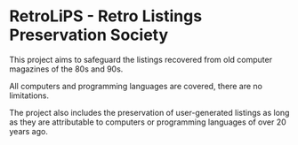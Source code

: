 # RetroLiPS - Retro Listings Preservation Society
This project aims to safeguard the listings recovered from old computer magazines of the 80s and 90s. 

All computers and programming languages are covered, there are no limitations.

The project also includes the preservation of user-generated listings as long as they are attributable to computers or programming languages of over 20 years ago.
